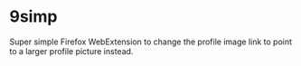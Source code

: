 # 9simp
Super simple Firefox WebExtension to change the profile image link to point to a larger profile picture instead.
